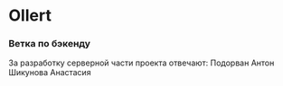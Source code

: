 # Ollert
### Ветка по бэкенду
За разработку серверной части проекта отвечают:
Подорван Антон
Шикунова Анастасия
